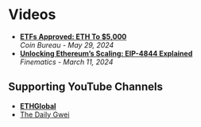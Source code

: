 # Videos

- [**ETFs Approved: ETH To $5,000**](https://www.youtube.com/watch?v=WBfuSjVdHao)
  <br/>_Coin Bureau - May 29, 2024_
- [**Unlocking Ethereum’s Scaling: EIP-4844 Explained**](https://www.youtube.com/watch?v=HT9PHWloIiU)
  <br/>_Finematics - March 11, 2024_

## Supporting YouTube Channels
- [**ETHGlobal**](https://www.youtube.com/@ETHGlobal)
- [The Daily Gwei](https://www.youtube.com/@TheDailyGwei)
